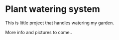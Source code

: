 # Plant watering system
This is little project that handles watering my garden. 

More info and pictures to come..